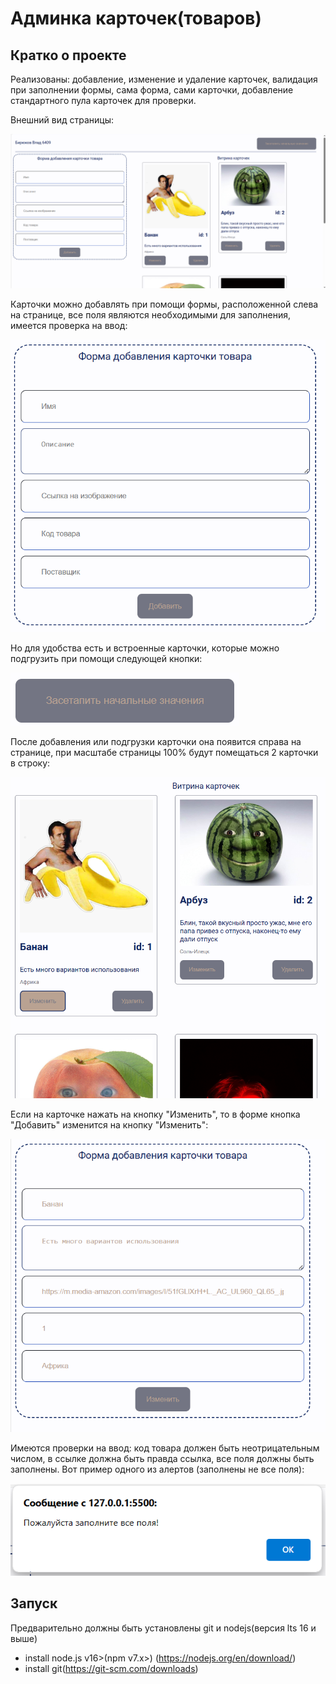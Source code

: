 # Админка карточек(товаров)
## Кратко о проекте
Реализованы: добавление, изменение и удаление карточек, валидация при заполнении формы, сама форма, сами карточки, добавление стандартного пула карточек для проверки.

Внешний вид страницы:

![Вншений вид](./screens_for_Readme/general_view.png)

Карточки можно добавлять при помощи формы, расположенной слева на странице, все поля являются необходимыми для заполнения, имеется проверка на ввод:

![Форма добавления](./screens_for_Readme/add_form.png)

Но для удобства есть и встроенные карточки, которые можно подгрузить при помощи следующей кнопки:

![Кнопка подгрузки](./screens_for_Readme/upload_button.png)

После добавления или подгрузки карточки она появится справа на странице, при масштабе страницы 100% будут помещаться 2 карточки в строку:

![Витрина карточек](./screens_for_Readme/cards.png)

Если на карточке нажать на кнопку "Изменить", то в форме кнопка "Добавить" изменится на кнопку "Изменить":

![Форма изменения](./screens_for_Readme/change_form.png)

Имеются проверки на ввод: код товара должен быть неотрицательным числом, в ссылке должна быть правда ссылка, все поля должны быть заполнены. Вот пример одного из алертов (заполнены не все поля):

![Пример алерта](./screens_for_Readme/alert_example.png)

## Запуск
Предварительно должны быть установлены git и nodejs(версия lts 16 и выше)
- install node.js v16>(npm v7.x>) (https://nodejs.org/en/download/)
- install git(https://git-scm.com/downloads)